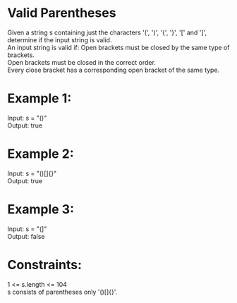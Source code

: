 # Valid Parentheses

Given a string s containing just the characters '(', ')', '{', '}', '[' and ']', determine if the input string is valid.  
An input string is valid if:
Open brackets must be closed by the same type of brackets.  
Open brackets must be closed in the correct order.  
Every close bracket has a corresponding open bracket of the same type.
 
# Example 1:
Input: s = "()"  
Output: true  

# Example 2:
Input: s = "()[]{}"  
Output: true  

# Example 3:
Input: s = "(]"  
Output: false
 

# Constraints:
1 <= s.length <= 104  
s consists of parentheses only '()[]{}'.